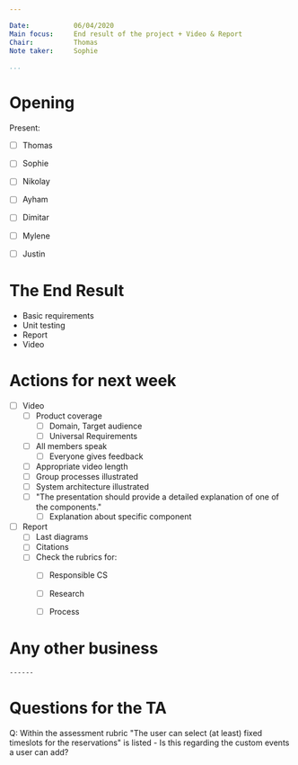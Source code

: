 ```yaml
---

Date:           06/04/2020
Main focus:     End result of the project + Video & Report
Chair:          Thomas
Note taker:     Sophie

...
```


# Opening
Present: 
- [ ] Thomas
- [ ] Sophie
- [ ] Nikolay
- [ ] Ayham
- [ ] Dimitar
- [ ] Mylene
- [ ] Justin



# The End Result

- Basic requirements
- Unit testing
- Report
- Video



# Actions for next week

- [ ] Video
    - [ ] Product coverage
        - [ ] Domain, Target audience
        - [ ] Universal Requirements
    - [ ] All members speak
        - [ ] Everyone gives feedback
    - [ ] Appropriate video length
    - [ ] Group processes illustrated
    - [ ] System architecture illustrated
    - [ ] "The presentation should provide a detailed explanation of one of the components."
        - [ ] Explanation about specific component
    
- [ ] Report
    - [ ] Last diagrams
    - [ ] Citations
    - [ ] Check the rubrics for: 
        - [ ] Responsible CS 
        - [ ] Research	
        - [ ] Process



# Any other business
	------

# Questions for the TA
	
Q: Within the assessment rubric "The user can select (at least) fixed timeslots for the reservations" is listed - Is this regarding the custom events a user can add?